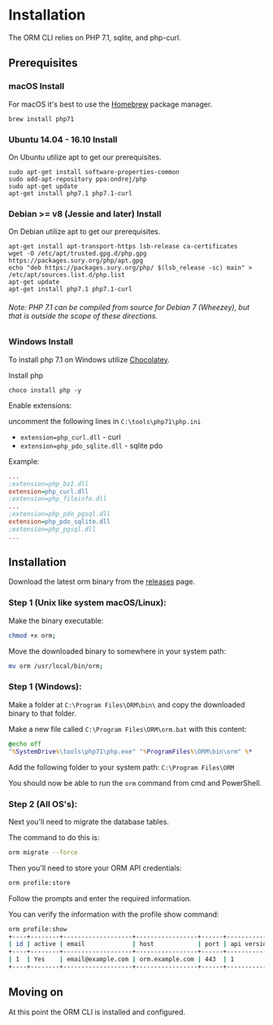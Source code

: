 # Installation

The ORM CLI relies on PHP 7.1, sqlite, and php-curl.

## Prerequisites

### macOS Install

For macOS it's best to use the [Homebrew](https://brew.sh) package manager.

```shell
brew install php71
```

### Ubuntu 14.04 - 16.10 Install

On Ubuntu utilize apt to get our prerequisites.

```shell
sudo apt-get install software-properties-common
sudo add-apt-repository ppa:ondrej/php
sudo apt-get update
apt-get install php7.1 php7.1-curl
```

### Debian >= v8 (Jessie and later) Install

On Debian utilize apt to get our prerequisites.

```shell
apt-get install apt-transport-https lsb-release ca-certificates
wget -O /etc/apt/trusted.gpg.d/php.gpg https://packages.sury.org/php/apt.gpg
echo "deb https://packages.sury.org/php/ $(lsb_release -sc) main" > /etc/apt/sources.list.d/php.list
apt-get update
apt-get install php7.1 php7.1-curl
```

###### Note: PHP 7.1 can be compiled from source for Debian 7 (Wheezey), but that is outside the scope of these directions.

### Windows Install 

To install php 7.1 on Windows utilize [Chocolatey](https://chocolatey.org/).

Install php

```shell
choco install php -y
```

Enable extensions:

uncomment the following lines in `C:\tools\php71\php.ini`

* `extension=php_curl.dll` - curl
* `extension=php_pdo_sqlite.dll` - sqlite pdo

Example:

```ini
...
;extension=php_bz2.dll
extension=php_curl.dll
;extension=php_fileinfo.dll
...
;extension=php_pdo_pgsql.dll
extension=php_pdo_sqlite.dll
;extension=php_pgsql.dll
...
```

## Installation

Download the latest orm binary from the [releases](https://github.com/OpenResourceManager/orm-cli/releases/) page.

### Step 1 (Unix like system macOS/Linux):

Make the binary executable:

```bash
chmod +x orm;
```

Move the downloaded binary to somewhere in your system path:

```bash
mv orm /usr/local/bin/orm;
```

### Step 1 (Windows): 

Make a folder at `C:\Program Files\ORM\bin\` and copy the downloaded binary to that folder.

Make a new file called `C:\Program Files\ORM\orm.bat` with this content:

```bat
@echo off
"%SystemDrive%\tools\php71\php.exe" "%ProgramFiles%\ORM\bin\orm" %*
```

Add the following folder to your system path: `C:\Program Files\ORM`

You should now be able to run the `orm` command from cmd and PowerShell.

### Step 2 (All OS's):

Next you'll need to migrate the database tables.

The command to do this is:

```bash
orm migrate --force
```

Then you'll need to store your ORM API credentials:

```bash
orm profile:store
```

Follow the prompts and enter the required information.

You can verify the information with the profile show command:

```bash
orm profile:show
+----+--------+-------------------+-----------------+------+-------------+---------+---------------------------+---------------------------+
| id | active | email             | host            | port | api version | use ssl | created                   | updated                   |
+----+--------+-------------------+-----------------+------+-------------+---------+---------------------------+---------------------------+
| 1  | Yes    | email@example.com | orm.example.com | 443  | 1           | Yes     | 2018-01-18 05:19:59 (UTC) | 2018-01-18 05:19:59 (UTC) |
+----+--------+-------------------+-----------------+------+-------------+---------+---------------------------+---------------------------+
```

## Moving on

At this point the ORM CLI is installed and configured.
